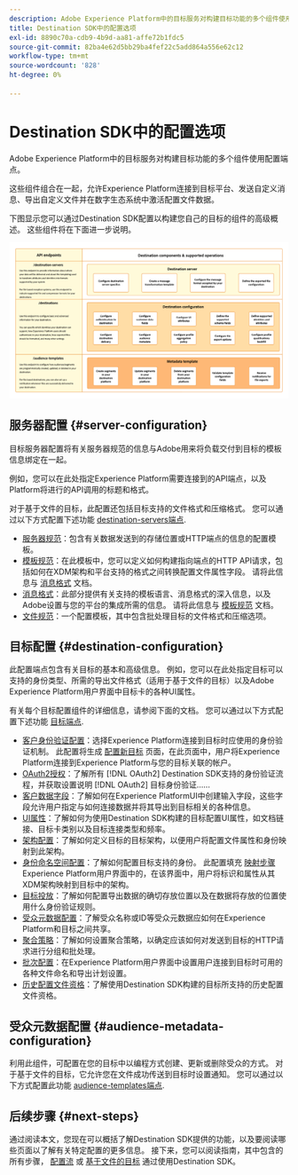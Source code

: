```yaml
---
description: Adobe Experience Platform中的目标服务对构建目标功能的多个组件使用配置端点。 了解这些组件如何组合使Experience Platform能够连接到目标合作伙伴、发送自定义消息并在数字生态系统中激活配置文件数据。
title: Destination SDK中的配置选项
exl-id: 8890c70a-cdb9-4b9d-aa81-affe72b1fdc5
source-git-commit: 82ba4e62d5bb29ba4fef22c5add864a556e62c12
workflow-type: tm+mt
source-wordcount: '828'
ht-degree: 0%

---
```


# Destination SDK中的配置选项

Adobe Experience Platform中的目标服务对构建目标功能的多个组件使用配置端点。

这些组件组合在一起，允许Experience Platform连接到目标平台、发送自定义消息、导出自定义文件并在数字生态系统中激活配置文件数据。

下图显示您可以通过Destination SDK配置以构建您自己的目标的组件的高级概述。 这些组件将在下面进一步说明。

![该图显示了Destination SDK组件、配置端点及其支持的操作。](../assets/functionality/destination-sdk-components-diagram.png)

## 服务器配置 {#server-configuration}

目标服务器配置将有关服务器规范的信息与Adobe用来将负载交付到目标的模板信息绑定在一起。

例如，您可以在此处指定Experience Platform需要连接到的API端点，以及Platform将进行的API调用的标题和格式。

对于基于文件的目标，此配置还包括目标支持的文件格式和压缩格式。 您可以通过以下方式配置下述功能 [destination-servers端点](../authoring-api/destination-server/create-destination-server.md).

* [服务器规范](destination-server/server-specs.md)：包含有关数据发送到的存储位置或HTTP端点的信息的配置模板。
* [模板规范](destination-server/templating-specs.md)：在此模板中，您可以定义如何构建指向端点的HTTP API请求，包括如何在XDM架构和平台支持的格式之间转换配置文件属性字段。 请将此信息与 [消息格式](destination-server/message-format.md) 文档。
* [消息格式](destination-server/message-format.md)：此部分提供有关支持的模板语言、消息格式的深入信息，以及Adobe设置与您的平台的集成所需的信息。 请将此信息与 [模板规范](destination-server/templating-specs.md) 文档。
* [文件规范](destination-server/file-formatting.md)：一个配置模板，其中包含批处理目标的文件格式和压缩选项。

## 目标配置 {#destination-configuration}

此配置端点包含有关目标的基本和高级信息。 例如，您可以在此处指定目标可以支持的身份类型、所需的导出文件格式（适用于基于文件的目标）以及Adobe Experience Platform用户界面中目标卡的各种UI属性。

有关每个目标配置组件的详细信息，请参阅下面的文档。 您可以通过以下方式配置下述功能 [目标端点](../authoring-api/destination-configuration/create-destination-configuration.md).

* [客户身份验证配置](destination-configuration/customer-authentication.md)：选择Experience Platform连接到目标时应使用的身份验证机制。 此配置将生成 [配置新目标](../../ui/connect-destination.md) 页面，在此页面中，用户将Experience Platform连接到Experience Platform与您的目标关联的帐户。
* [OAuth2授权](destination-configuration/oauth2-authorization.md)：了解所有 [!DNL OAuth2] Destination SDK支持的身份验证流程，并获取设置说明 [!DNL OAuth2] 目标身份验证……
* [客户数据字段](destination-configuration/customer-data-fields.md)：了解如何在Experience PlatformUI中创建输入字段，这些字段允许用户指定与如何连接数据并将其导出到目标相关的各种信息。
* [UI属性](destination-configuration/ui-attributes.md)：了解如何为使用Destination SDK构建的目标配置UI属性，如文档链接、目标卡类别以及目标连接类型和频率。
* [架构配置](destination-configuration/schema-configuration.md)：了解如何定义目标的目标架构，以便用户将配置文件属性和身份映射到此架构。
* [身份命名空间配置](destination-configuration/identity-namespace-configuration.md)：了解如何配置目标支持的身份。 此配置填充 [映射步骤](../../ui/activate-segment-streaming-destinations.md#mapping) Experience Platform用户界面中的，在该界面中，用户将标识和属性从其XDM架构映射到目标中的架构。
* [目标投放](destination-configuration/destination-delivery.md)：了解如何配置导出数据的确切存放位置以及在数据将存放的位置使用什么身份验证规则。
* [受众元数据配置](destination-configuration/audience-metadata-configuration.md)：了解受众名称或ID等受众元数据应如何在Experience Platform和目标之间共享。
* [聚合策略](destination-configuration/aggregation-policy.md)：了解如何设置聚合策略，以确定应该如何对发送到目标的HTTP请求进行分组和批处理。
* [批次配置](destination-configuration/batch-configuration.md)：在Experience Platform用户界面中设置用户连接到目标时可用的各种文件命名和导出计划设置。
* [历史配置文件资格](destination-configuration/historical-profile-qualifications.md)：了解使用Destination SDK构建的目标所支持的历史配置文件资格。

## 受众元数据配置 {#audience-metadata-configuration}

利用此组件，可配置在您的目标中以编程方式创建、更新或删除受众的方式。 对于基于文件的目标，它允许您在文件成功传送到目标时设置通知。 您可以通过以下方式配置此功能 [audience-templates端点](../metadata-api/create-audience-template.md).

## 后续步骤 {#next-steps}

通过阅读本文，您现在可以概括了解Destination SDK提供的功能，以及要阅读哪些页面以了解有关特定配置的更多信息。 接下来，您可以阅读指南，其中包含的所有步骤， [配置流](../guides/configure-destination-instructions.md) 或 [基于文件的目标](../guides/configure-file-based-destination-instructions.md) 通过使用Destination SDK。
